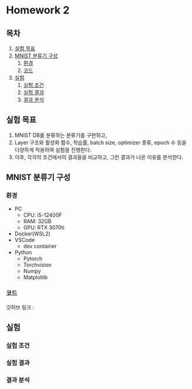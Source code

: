 # Homework 2

## 목차
1. [실험 목표](##실험-목표)
2. [MNIST 분류기 구성](##MNIST-분류기-구성)
    1. [환경](###환경)
    2. [코드](###코드)
3. [실험](##실험)
    1. [실험 조건](###실험-조건)
    2. [실험 결과](###실험-결과)
    3. [결과 분석](###결과-분석)

## 실험 목표
1. MNIST DB를 분류하는 분류기를 구현하고, 
2. Layer 구조와 활성화 함수, 학습률, batch size, optimizer 종류, epoch 수 등을 다양하게 적용하여 실험을 진행한다.   
3. 이후, 각각의 조건에서의 결과들을 비교하고, 그런 결과가 나온 이유를 분석한다.

## MNIST 분류기 구성 

### 환경
- PC
    - CPU: i5-12400F
    - RAM: 32GB
    - GPU: RTX 3070ti
- Docker(WSL2)
- VSCode
    - dev container
- Python
    - Pytorch
    - Torchvision
    - Numpy
    - Matplotlib

### 코드
깃허브 링크 : 





## 실험

### 실험 조건

### 실험 결과

### 결과 분석
